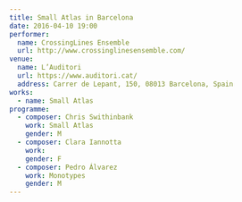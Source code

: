 ```yaml
---
title: Small Atlas in Barcelona
date: 2016-04-10 19:00
performer:
  name: CrossingLines Ensemble
  url: http://www.crossinglinesensemble.com/
venue:
  name: L’Auditori
  url: https://www.auditori.cat/
  address: Carrer de Lepant, 150, 08013 Barcelona, Spain
works:
  - name: Small Atlas
programme:
  - composer: Chris Swithinbank
    work: Small Atlas
    gender: M
  - composer: Clara Iannotta
    work:
    gender: F
  - composer: Pedro Álvarez
    work: Monotypes
    gender: M
---
```

